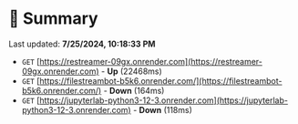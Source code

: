 # 📖 Summary
Last updated: **7/25/2024, 10:18:33 PM**

- `GET` [https://restreamer-09gx.onrender.com](https://restreamer-09gx.onrender.com) - **Up** (22468ms)
- `GET` [https://filestreambot-b5k6.onrender.com/](https://filestreambot-b5k6.onrender.com/) - **Down** (164ms)
- `GET` [https://jupyterlab-python3-12-3.onrender.com](https://jupyterlab-python3-12-3.onrender.com) - **Down** (118ms)
